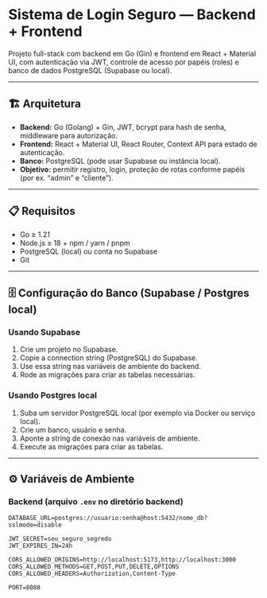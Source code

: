 # Sistema de Login Seguro — Backend + Frontend

Projeto full-stack com backend em Go (Gin) e frontend em React + Material UI, com autenticação via JWT, controle de acesso por papéis (roles) e banco de dados PostgreSQL (Supabase ou local).

---

## 🏗 Arquitetura

- **Backend:** Go (Golang) + Gin, JWT, bcrypt para hash de senha, middleware para autorização.
- **Frontend:** React + Material UI, React Router, Context API para estado de autenticação.
- **Banco:** PostgreSQL (pode usar Supabase ou instância local).
- **Objetivo:** permitir registro, login, proteção de rotas conforme papéis (por ex. “admin” e “cliente”).

---

## 📋 Requisitos

- Go ≥ 1.21  
- Node.js ≥ 18 + npm / yarn / pnpm  
- PostgreSQL (local) ou conta no Supabase  
- Git  

---

## 🗄 Configuração do Banco (Supabase / Postgres local)

### Usando Supabase

1. Crie um projeto no Supabase.  
2. Copie a connection string (PostgreSQL) do Supabase.  
3. Use essa string nas variáveis de ambiente do backend.  
4. Rode as migrações para criar as tabelas necessárias.

### Usando Postgres local

1. Suba um servidor PostgreSQL local (por exemplo via Docker ou serviço local).  
2. Crie um banco, usuário e senha.  
3. Aponte a string de conexão nas variáveis de ambiente.  
4. Execute as migrações para criar as tabelas.

---

## ⚙ Variáveis de Ambiente

### Backend (arquivo `.env` no diretório backend)

```env
DATABASE_URL=postgres://usuario:senha@host:5432/nome_db?sslmode=disable

JWT_SECRET=seu_seguro_segredo
JWT_EXPIRES_IN=24h

CORS_ALLOWED_ORIGINS=http://localhost:5173,http://localhost:3000
CORS_ALLOWED_METHODS=GET,POST,PUT,DELETE,OPTIONS
CORS_ALLOWED_HEADERS=Authorization,Content-Type

PORT=8080
